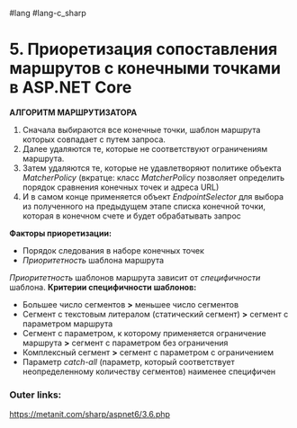 #lang #lang-c_sharp 

# 5. Приоретизация сопоставления маршрутов с конечными точками в ASP.NET Core

**АЛГОРИТМ МАРШРУТИЗАТОРА**
1. Сначала выбираются все конечные точки, шаблон маршрута которых совпадает с путем запроса.
2. Далее удаляются те, которые не соответствуют ограничениям маршрута.
3. Затем удаляются те, которые не удавлетворяют политике объекта *MatcherPolicy* (вкратце: класс *MatcherPolicy* позволяет определить порядок сравнения конечных точек и адреса URL)
4. И в самом конце применяется объект *EndpointSelector* для выбора из полученного на предыдущем этапе списка конечной точки, которая в конечном счете и будет обрабатывать запрос

**Факторы приоретизации:**
- Порядок следования в наборе конечных точек
- *Приоритетность* шаблона маршрута

*Приоритетность* шаблонов маршрута зависит от *специфичности* шаблона. 
**Критерии специфичности шаблонов:**
- Большее число сегментов **>** меньшее число сегментов
- Сегмент с текстовым литералом (статический сегмент) **>** сегмент с параметром маршрута
- Сегмент с параметром, к которому применяется ограничение маршрута **>** сегмент с параметром без ограничения
- Комплексный сегмент **>** сегмент с параметром с ограничением
- Параметр *catch-all* (параметр, который соответствует неопределенному количеству сегментов) наименее специфичен

### Outer links:
https://metanit.com/sharp/aspnet6/3.6.php
